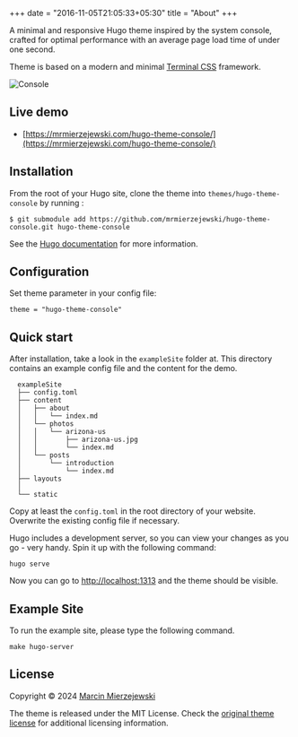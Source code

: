 
+++
date = "2016-11-05T21:05:33+05:30"
title = "About"
+++

A minimal and responsive Hugo theme inspired by the system console, crafted for optimal performance with an average page load time of under one second.

Theme is based on a modern and minimal [Terminal CSS](https://terminalcss.xyz/) framework. 

![Console](https://github.com/mrmierzejewski/hugo-theme-console/blob/master/images/preview.png?raw=true)

## Live demo

* [https://mrmierzejewski.com/hugo-theme-console/](https://mrmierzejewski.com/hugo-theme-console/)

## Installation

From the root of your Hugo site, clone the theme into ```themes/hugo-theme-console``` by running :

```
$ git submodule add https://github.com/mrmierzejewski/hugo-theme-console.git hugo-theme-console
```
    
See the [Hugo documentation](https://gohugo.io/hugo-modules/theme-components/) for more information.

## Configuration

Set theme parameter in your config file:

```
theme = "hugo-theme-console"
```

## Quick start

After installation, take a look in the `exampleSite` folder at. This directory contains an example config file and the content for the demo.

```
  exampleSite
  ├── config.toml
  ├── content
  │   ├── about
  │   │   └── index.md
  │   └── photos
  │   │   └── arizona-us
  │   │       ├── arizona-us.jpg
  │   │       └── index.md
  │   └── posts
  │       └── introduction
  │           └── index.md
  ├── layouts
  │
  └── static
```

Copy at least the `config.toml` in the root directory of your website. Overwrite the existing config file if necessary.

Hugo includes a development server, so you can view your changes as you go -
very handy. Spin it up with the following command:

```
hugo serve
```

Now you can go to [http://localhost:1313](http://localhost:1313) and the theme should be visible.

## Example Site

To run the example site, please type the following command.

```
make hugo-server
```

## License

Copyright © 2024 [Marcin Mierzejewski](https://mrmierzejewski.com/)

The theme is released under the MIT License. Check the [original theme license](https://github.com/panr/hugo-theme-terminal/blob/master/LICENSE.md) for additional licensing information.
